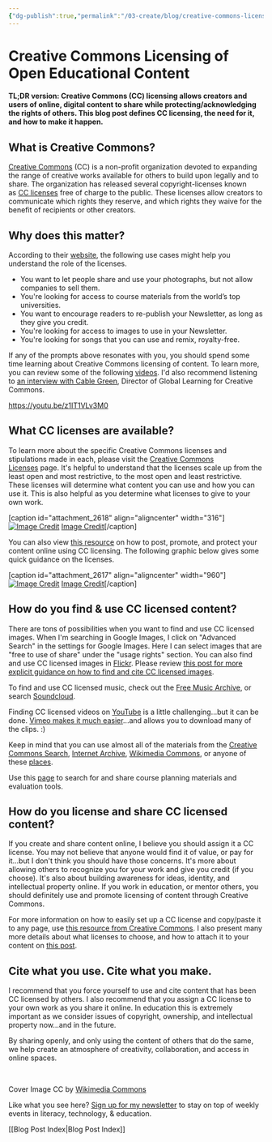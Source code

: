 ```yaml
---
{"dg-publish":true,"permalink":"/03-create/blog/creative-commons-licensing-of-open-educational-content/","title":"Creative Commons Licensing of Open Educational Content","tags":["creative-commons","open-source"]}
---
```


# Creative Commons Licensing of Open Educational Content

#### TL;DR version: Creative Commons (CC) licensing allows creators and users of online, digital content to share while protecting/acknowledging the rights of others. This blog post defines CC licensing, the need for it, and how to make it happen.

## What is Creative Commons?

[Creative Commons](https://en.wikipedia.org/wiki/Creative_Commons) (CC) is a non-profit organization devoted to expanding the range of creative works available for others to build upon legally and to share. The organization has released several copyright-licenses known as [CC licenses](http://en.wikipedia.org/wiki/Creative_Commons_licenses "Creative Commons licenses") free of charge to the public. These licenses allow creators to communicate which rights they reserve, and which rights they waive for the benefit of recipients or other creators.

## Why does this matter?

According to their [website](http://creativecommons.org/about), the following use cases might help you understand the role of the licenses.

- You want to let people share and use your photographs, but not allow companies to sell them.
- You're looking for access to course materials from the world’s top universities.
- You want to encourage readers to re-publish your Newsletter, as long as they give you credit.
- You're looking for access to images to use in your Newsletter.
- You're looking for songs that you can use and remix, royalty-free.

If any of the prompts above resonates with you, you should spend some time learning about Creative Commons licensing of content. To learn more, you can review some of the following [videos](http://creativecommons.org/videos). I'd also recommend listening to [an interview with Cable Green](http://wiobyrne.com/four-questions-for-cable-green-about-teaching-learning-and-sharing-openly-online/), Director of Global Learning for Creative Commons.

https://youtu.be/z1IT1VLv3M0

## What CC licenses are available?

To learn more about the specific Creative Commons licenses and stipulations made in each, please visit the [Creative Commons Licenses](http://creativecommons.org/licenses/) page. It's helpful to understand that the licenses scale up from the least open and most restrictive, to the most open and least restrictive. These licenses will determine what content you can use and how you can use it. This is also helpful as you determine what licenses to give to your own work.

\[caption id="attachment\_2618" align="aligncenter" width="316"\][![Image Credit](images/Ordering_of_Creative_Commons_licenses_from_most_to_least_open.png)](http://wiobyrne.com/wp-content/uploads/2013/07/Ordering_of_Creative_Commons_licenses_from_most_to_least_open.png) [Image Credit](https://upload.wikimedia.org/wikipedia/commons/f/f0/Ordering_of_Creative_Commons_licenses_from_most_to_least_open.png)\[/caption\]

You can also view [this resource](http://wiobyrne.com/post-promote-and-protect-your-content-online-using-creative-commons-licensing/) on how to post, promote, and protect your content online using CC licensing. The following graphic below gives some quick guidance on the licenses.

\[caption id="attachment\_2617" align="aligncenter" width="960"\][![Image Credit](images/Rsnz-creative-commons_jpg__2480×1753_.png)](http://wiobyrne.com/wp-content/uploads/2013/07/Rsnz-creative-commons_jpg__2480×1753_.png) [Image Credit](https://upload.wikimedia.org/wikipedia/commons/b/b2/Rsnz-creative-commons.jpg)\[/caption\]

## How do you find & use CC licensed content?

There are tons of possibilities when you want to find and use CC licensed images. When I'm searching in Google Images, I click on "Advanced Search" in the settings for Google Images. Here I can select images that are "free to use of share" under the "usage rights" section. You can also find and use CC licensed images in [Flickr](http://www.flickr.com/creativecommons/). Please review [this post for more explicit guidance on how to find and cite CC licensed images](http://wiobyrne.com/how-to-find-creative-commons-licensed-images-and-cite-them-correctly/).

To find and use CC licensed music, check out the [Free Music Archive](http://freemusicarchive.org/curator/creative_commons), or search [Soundcloud](https://soundcloud.com/search/sounds).

Finding CC licensed videos on [YouTube](http://www.smartcopying.edu.au/open-education/creative-commons/creative-commons-information-pack-for-teachers-and-students/how-to-find-creative-commons-material-using-youtube) is a little challenging...but it can be done. [Vimeo makes it much easier](https://vimeo.com/creativecommons)...and allows you to download many of the clips. :)

Keep in mind that you can use almost all of the materials from the [Creative Commons Search](http://search.creativecommons.org/), [Internet Archive](http://archive.org/index.php), [Wikimedia Commons](http://commons.wikimedia.org/wiki/Main_Page), or anyone of these [places](http://mashable.com/2007-10-27/creative-commons/).

Use this [page](http://www.ocwconsortium.org/) to search for and share course planning materials and evaluation tools.

## How do you license and share CC licensed content?

If you create and share content online, I believe you should assign it a CC license. You may not believe that anyone would find it of value, or pay for it...but I don't think you should have those concerns. It's more about allowing others to recognize you for your work and give you credit (if you choose). It's also about building awareness for ideas, identity, and intellectual property online. If you work in education, or mentor others, you should definitely use and promote licensing of content through Creative Commons.

For more information on how to easily set up a CC license and copy/paste it to any page, use [this resource from Creative Commons](http://creativecommons.org/choose/). I also present many more details about what licenses to choose, and how to attach it to your content on [this post](http://wiobyrne.com/post-promote-and-protect-your-content-online-using-creative-commons-licensing/).

## Cite what you use. Cite what you make.

I recommend that you force yourself to use and cite content that has been CC licensed by others. I also recommend that you assign a CC license to your own work as you share it online. In education this is extremely important as we consider issues of copyright, ownership, and intellectual property now...and in the future.

By sharing openly, and only using the content of others that do the same, we help create an atmosphere of creativity, collaboration, and access in online spaces.

 

Cover Image CC by [Wikimedia Commons](http://commons.wikimedia.org/wiki/File:Tyler.stefanich_-_Creative_Commons_Swag_Contest_2007_2_(by).jpg)

Like what you see here? [Sign up for my newsletter](http://wiobyrne.com/tldr/) to stay on top of weekly events in literacy, technology, & education.

[[Blog Post Index\|Blog Post Index]]